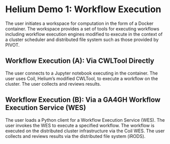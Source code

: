 # Helium Demo 1: Workflow Execution

The user initiates a workspace for computation in the form of a Docker container. The workspace provides a set of tools for executing workflows including workflow execution engines modified to execute in the context of a cluster scheduler and distributed file system such as those provided by PIVOT.

## Workflow Execution (A): Via CWLTool Directly

The user connects to a Jupyter notebook executing in the container. The user uses Coil, Helium’s modified CWLTool, to execute a workflow on the cluster. The user collects and reviews results.

## Workflow Execution (B): Via a GA4GH Workflow Execution Service (WES)

The user loads a Python client for a Workflow Execution Service (WES). The user invokes the WES to execute a specified workflow. The workflow is executed on the distributed cluster infrastructure via the Coil WES. The user collects and reviews results via the distributed file system (iRODS).

